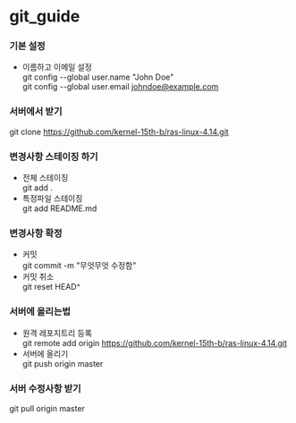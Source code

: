 # git_guide  

### 기본 설정
- 이름하고 이메일 설정  
git config --global user.name "John Doe"  
git config --global user.email johndoe@example.com

### 서버에서 받기
git clone https://github.com/kernel-15th-b/ras-linux-4.14.git

### 변경사항 스테이징 하기
- 전체 스테이징  
git add . 
- 특정파일 스테이징  
git add README.md

### 변경사항 확정
- 커밋  
git commit -m "무엇무엇 수정함"
- 커밋 취소  
git reset HEAD^

### 서버에 올리는법
- 원격 레포지트리 등록  
git remote add origin https://github.com/kernel-15th-b/ras-linux-4.14.git
- 서버에 올리기  
git push origin master

### 서버 수정사항 받기  
git pull origin master
